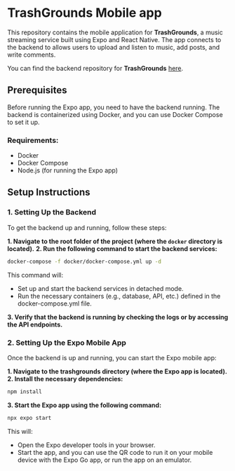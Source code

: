 # TrashGrounds Mobile app

This repository contains the mobile application for **TrashGrounds**, a music streaming service built using Expo and React Native. The app connects to the backend to allows users to upload and listen to music, add posts, and write comments.

You can find the backend repository for **TrashGrounds** [here](https://github.com/W1ngshot/TrashGrounds.Microservices).

## Prerequisites

Before running the Expo app, you need to have the backend running. The backend is containerized using Docker, and you can use Docker Compose to set it up.

### Requirements:
- Docker
- Docker Compose
- Node.js (for running the Expo app)

## Setup Instructions

### 1. Setting Up the Backend

To get the backend up and running, follow these steps:

**1. Navigate to the root folder of the project (where the `docker` directory is located).**
**2. Run the following command to start the backend services:**

```bash
docker-compose -f docker/docker-compose.yml up -d
```

This command will:
- Set up and start the backend services in detached mode.
- Run the necessary containers (e.g., database, API, etc.) defined in the docker-compose.yml  file.

**3. Verify that the backend is running by checking the logs or by accessing the API endpoints.**

### 2. Setting Up the Expo Mobile App

Once the backend is up and running, you can start the Expo mobile app:

**1. Navigate to the trashgrounds directory (where the Expo app is located).**
**2. Install the necessary dependencies:**

```bash
npm install
```

**3. Start the Expo app using the following command:**

```bash
npx expo start
```

This will:
- Open the Expo developer tools in your browser.
- Start the app, and you can use the QR code to run it on your mobile device with the Expo Go app, or run the app on an emulator.